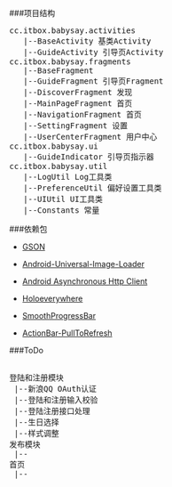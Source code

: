 


###项目结构

<pre>
cc.itbox.babysay.activities 
   |--BaseActivity 基类Activity
   |--GuideActivity 引导页Activity
cc.itbox.babysay.fragments
   |--BaseFragment
   |--GuideFragment 引导页Fragment
   |--DiscoverFragment 发现
   |--MainPageFragment 首页
   |--NavigationFragment 首页
   |--SettingFragment 设置
   |--UserCenterFragment 用户中心
cc.itbox.babysay.ui
   |--GuideIndicator 引导页指示器
cc.itbox.babysay.util
   |--LogUtil Log工具类
   |--PreferenceUtil 偏好设置工具类
   |--UIUtil UI工具类
   |--Constants 常量
</pre>

###依赖包

* [GSON](https://code.google.com/p/google-gson/)

* [Android-Universal-Image-Loader](https://github.com/nostra13/Android-Universal-Image-Loader)

* [Android Asynchronous Http Client](http://loopj.com/android-async-http/)

* [Holoeverywhere](https://github.com/Prototik/HoloEverywhere)

* [SmoothProgressBar](https://github.com/castorflex/SmoothProgressBar)

* [ActionBar-PullToRefresh](https://github.com/chrisbanes/ActionBar-PullToRefresh)


###ToDo

<pre>

登陆和注册模块
 |--新浪QQ OAuth认证
 |--登陆和注册输入校验
 |--登陆注册接口处理
 |--生日选择
 |--样式调整
发布模块
 |--
首页
 |--


</pre>
